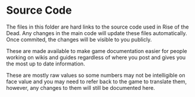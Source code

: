 # Source Code

The files in this folder are hard links to the source code used in Rise of the Dead. Any changes in the main code will update these files automatically. Once commited, the changes will be visible to you publicly.

These are made available to make game documentation easier for people working on wikis and guides regardless of where you post and gives you the most up to date information.

These are mostly raw values so some numbers may not be intelligible on face value and you may need to refer back to the game to translate them, however, any changes to them will still be documented here.